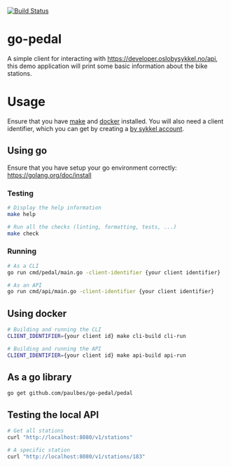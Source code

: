 [![Build Status](https://travis-ci.com/paulbes/go-pedal.svg?branch=master)](https://travis-ci.com/paulbes/go-pedal)

# go-pedal
A simple client for interacting with https://developer.oslobysykkel.no/api, this demo application will print some basic information about the bike stations.

# Usage

Ensure that you have [make](https://www.gnu.org/software/make/) and [docker](https://docs.docker.com/install/) installed. You will also need a client identifier, which you can get by creating a [by sykkel account](https://developer.oslobysykkel.no/sign-up).

## Using go

Ensure that you have setup your go environment correctly: https://golang.org/doc/install

### Testing

```bash
# Display the help information
make help

# Run all the checks (linting, formatting, tests, ...)
make check
```

### Running

```bash
# As a CLI
go run cmd/pedal/main.go -client-identifier {your client identifier}

# As an API
go run cmd/api/main.go -client-identifier {your client identifier}
```

## Using docker

```bash
# Building and running the CLI
CLIENT_IDENTIFIER={your client id} make cli-build cli-run

# Building and running the API
CLIENT_IDENTIFIER={your client id} make api-build api-run
```

## As a go library

`go get github.com/paulbes/go-pedal/pedal`

## Testing the local API

```bash
# Get all stations
curl "http://localhost:8080/v1/stations"

# A specific station
curl "http://localhost:8080/v1/stations/183"
```
